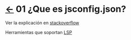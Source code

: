 # [<-](../README.md) 01 ¿Que es jsconfig.json? 

Ver la explicación en [stackoverflow](https://stackoverflow.com/questions/68675994/what-is-jsconfig-json#:~:text=a%20JavaScript%20Project.-,The%20jsconfig.,by%20the%20JavaScript%20language%20service)

Herramientas que soportan [LSP](https://microsoft.github.io/language-server-protocol/implementors/tools/)
